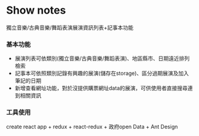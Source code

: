 # Show notes
獨立音樂/古典音樂/舞蹈表演展演資訊列表+記事本功能 

### 基本功能

* 展演列表可依類別(獨立音樂/古典音樂/舞蹈表演)、地區縣市、日期遠近排列檢索
* 記事本可依照類別記錄有興趣的展演(儲存在storage)、區分過期展演及加入筆記的日期
* 新增查看網址功能，對於沒提供購票網址data的展演，可供使用者直接搜尋連到相關資訊

### 工具使用

create react app + redux + react-redux + 政府open Data + Ant Design 